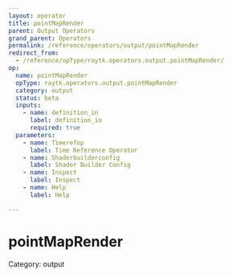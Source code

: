 ```yaml
---
layout: operator
title: pointMapRender
parent: Output Operators
grand_parent: Operators
permalink: /reference/operators/output/pointMapRender
redirect_from:
  - /reference/opType/raytk.operators.output.pointMapRender/
op:
  name: pointMapRender
  opType: raytk.operators.output.pointMapRender
  category: output
  status: beta
  inputs:
    - name: definition_in
      label: definition_in
      required: true
  parameters:
    - name: Timerefop
      label: Time Reference Operator
    - name: Shaderbuilderconfig
      label: Shader Builder Config
    - name: Inspect
      label: Inspect
    - name: Help
      label: Help

---
```


# pointMapRender

Category: output

